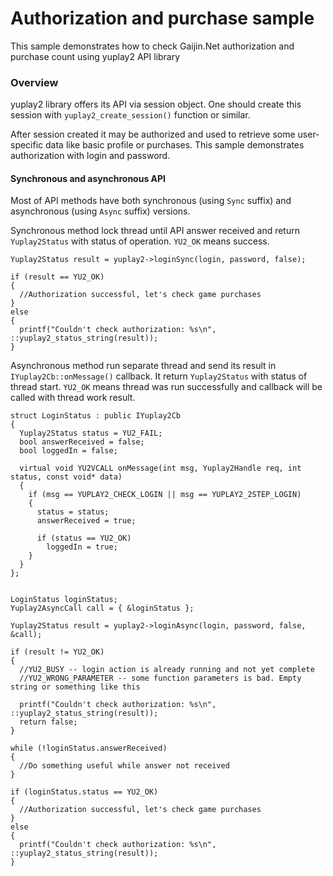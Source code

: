 Authorization and purchase sample
===

This sample demonstrates how to check Gaijin.Net authorization and purchase count using yuplay2 API library

### Overview

yuplay2 library offers its API via session object. One should create this session with `yuplay2_create_session()` function or similar.

After session created it may be authorized and used to retrieve some user-specific data like basic profile or purchases. This sample demonstrates authorization with login and password.

#### Synchronous and asynchronous API

Most of API methods have both synchronous (using `Sync` suffix) and asynchronous (using `Async` suffix) versions.

Synchronous method lock thread until API answer received and return `Yuplay2Status` with status of operation. `YU2_OK` means success.

```
Yuplay2Status result = yuplay2->loginSync(login, password, false);

if (result == YU2_OK)
{
  //Authorization successful, let's check game purchases
}
else
{
  printf("Couldn't check authorization: %s\n", ::yuplay2_status_string(result));
}
```

Asynchronous method run separate thread and send its result in `IYuplay2Cb::onMessage()` callback. It return `Yuplay2Status` with status of thread start. `YU2_OK` means thread was run successfully and callback will be called with thread work result.

```
struct LoginStatus : public IYuplay2Cb
{
  Yuplay2Status status = YU2_FAIL;
  bool answerReceived = false;
  bool loggedIn = false;

  virtual void YU2VCALL onMessage(int msg, Yuplay2Handle req, int status, const void* data)
  {
    if (msg == YUPLAY2_CHECK_LOGIN || msg == YUPLAY2_2STEP_LOGIN)
    {
      status = status;
      answerReceived = true;

      if (status == YU2_OK)
        loggedIn = true;
    }
  }
};


LoginStatus loginStatus;
Yuplay2AsyncCall call = { &loginStatus };

Yuplay2Status result = yuplay2->loginAsync(login, password, false, &call);

if (result != YU2_OK)
{
  //YU2_BUSY -- login action is already running and not yet complete
  //YU2_WRONG_PARAMETER -- some function parameters is bad. Empty string or something like this

  printf("Couldn't check authorization: %s\n", ::yuplay2_status_string(result));
  return false;
}

while (!loginStatus.answerReceived)
{
  //Do something useful while answer not received
}

if (loginStatus.status == YU2_OK)
{
  //Authorization successful, let's check game purchases
}
else
{
  printf("Couldn't check authorization: %s\n", ::yuplay2_status_string(result));
}

```
